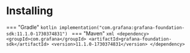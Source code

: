 # Installing

=== "Gradle"
    ```kotlin
    implementation("com.grafana:grafana-foundation-sdk:11.1.0-1730374831")
    ```
=== "Maven"
    ```xml
    <dependency>
        <groupId>com.grafana</groupId>
        <artifactId>grafana-foundation-sdk</artifactId>
        <version>11.1.0-1730374831</version>
    </dependency>
    ```
